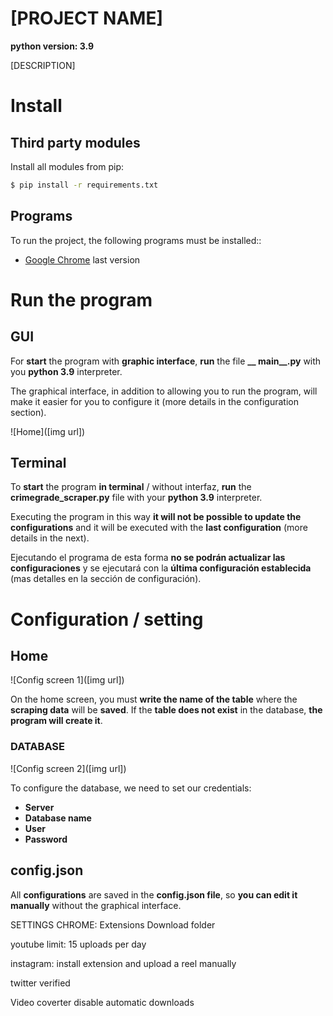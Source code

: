 # [PROJECT NAME]
**python version: 3.9**

[DESCRIPTION]


# Install
## Third party modules

Install all modules from pip: 

``` bash
$ pip install -r requirements.txt
```

## Programs

To run the project, the following programs must be installed:: 

* [Google Chrome](https://www.google.com/intl/es/chrome) last version

# Run the program

## GUI

For **start** the program with **graphic interface**, **run** the file **__ main__.py** with you **python 3.9** interpreter.

The graphical interface, in addition to allowing you to run the program, will make it easier for you to configure it (more details in the configuration section).

![Home]([img url])

## Terminal

To **start** the program **in terminal** / without interfaz, **run** the **crimegrade_scraper.py** file with your **python 3.9** interpreter.

Executing the program in this way **it will not be possible to update the configurations** and it will be executed with the **last configuration** (more details in the next).

Ejecutando el programa de esta forma **no se podrán actualizar las configuraciones** y se ejecutará con la **última configuración establecida** (mas detalles en la sección de configuración). 

# Configuration / setting

## Home

![Config screen 1]([img url])

On the home screen, you must **write the name of the table** where the **scraping data** will be **saved**.
If the **table does not exist** in the database, **the program will create it**.

### DATABASE

![Config screen 2]([img url])

To configure the database, we need to set our credentials:
* **Server**
* **Database name**
* **User**
* **Password**

## config.json

All **configurations** are saved in the **config.json file**, so **you can edit it manually** without the graphical interface.


SETTINGS CHROME: 
Extensions
Download folder

youtube limit: 15 uploads per day

instagram: install extension and upload a reel manually

twitter verified

Video coverter disable automatic downloads